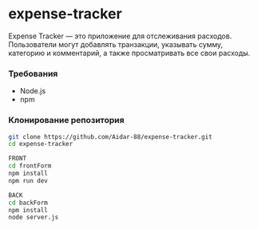 # expense-tracker
Expense Tracker — это приложение для отслеживания расходов. Пользователи могут добавлять транзакции, указывать сумму, категорию и комментарий, а также просматривать все свои расходы.

### Требования
- Node.js
- npm

### Клонирование репозитория
```bash
git clone https://github.com/Aidar-88/expense-tracker.git
cd expense-tracker

FRONT
cd frontForm
npm install
npm run dev

BACK
cd backForm
npm install
node server.js
